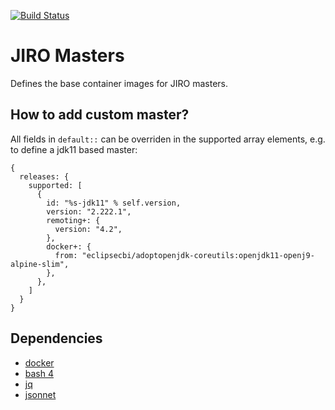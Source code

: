 [![Build Status](https://ci.eclipse.org/cbi/buildStatus/icon?job=jiro-masters%2Fmaster)](https://ci.eclipse.org/cbi/job/jiro-masters/job/master/)

# JIRO Masters

Defines the base container images for JIRO masters.

## How to add custom master?

All fields in `default::` can be overriden in the supported array elements, e.g. to define a jdk11 based master:

```jsonnet
{
  releases: {
    supported: [
      {
        id: "%s-jdk11" % self.version,
        version: "2.222.1",
        remoting+: {
          version: "4.2",
        },
        docker+: {
          from: "eclipsecbi/adoptopenjdk-coreutils:openjdk11-openj9-alpine-slim",
        },
      },
    ]
  }
}
```

## Dependencies

* [docker](https://www.docker.com)
* [bash 4](https://www.gnu.org/software/bash/)
* [jq](https://stedolan.github.io/jq/)
* [jsonnet](https://jsonnet.org)